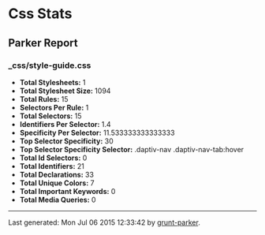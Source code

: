 # Css Stats

## Parker Report

### _css/style-guide.css

- **Total Stylesheets:** 1
- **Total Stylesheet Size:** 1094
- **Total Rules:** 15
- **Selectors Per Rule:** 1
- **Total Selectors:** 15
- **Identifiers Per Selector:** 1.4
- **Specificity Per Selector:** 11.533333333333333
- **Top Selector Specificity:** 30
- **Top Selector Specificity Selector:** .daptiv-nav .daptiv-nav-tab:hover
- **Total Id Selectors:** 0
- **Total Identifiers:** 21
- **Total Declarations:** 33
- **Total Unique Colors:** 7
- **Total Important Keywords:** 0
- **Total Media Queries:** 0


* * *

Last generated: Mon Jul 06 2015 12:33:42 by [grunt-parker](https://github.com/leny/grunt-parker).
